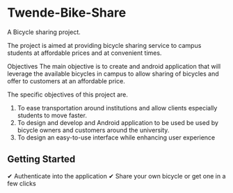 # Twende-Bike-Share


A Bicycle sharing project.

The project is aimed at providing bicycle sharing service to campus students
at affordable prices and at convenient times.




Objectives
The main objective is to create and android application that will leverage the available bicycles in campus to allow sharing of bicycles and offer to customers at an affordable price.

The specific objectives of this project are.
1.	To ease transportation around institutions and allow clients especially students to move faster.
2.	To design and develop and Android application to be used be used by bicycle owners and customers around the university.
3.	To design an easy-to-use interface while enhancing user experience




## Getting Started
✔  Authenticate into the application
✔  Share your own bicycle or get one in a few clicks


